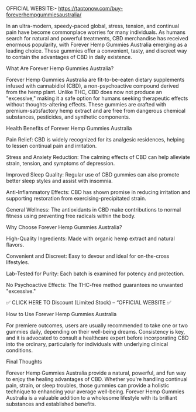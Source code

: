  

OFFICIAL WEBSITE:- https://taptonow.com/buy-foreverhempgummiesaustralia/
 
In an ultra-modern, speedy-paced global, stress, tension, and continual pain have become commonplace worries for many individuals. As humans search for natural and powerful treatments, CBD merchandise has received enormous popularity, with Forever Hemp Gummies Australia emerging as a leading choice. These gummies offer a convenient, tasty, and discreet way to contain the advantages of CBD in daily existence.

 

What Are Forever Hemp Gummies Australia?
 
Forever Hemp Gummies Australia are fit-to-be-eaten dietary supplements infused with cannabidiol (CBD), a non-psychoactive compound derived from the hemp plant. Unlike THC, CBD does now not produce an "excessive," making it a safe option for humans seeking therapeutic effects without thoughts-altering effects. These gummies are crafted with premium-satisfactory hemp extract and are free from dangerous chemical substances, pesticides, and synthetic components.

 

Health Benefits of Forever Hemp Gummies Australia
 
Pain Relief: CBD is widely recognized for its analgesic residences, helping to lessen continual pain and irritation.

 

Stress and Anxiety Reduction: The calming effects of CBD can help alleviate strain, tension, and symptoms of depression.

 

Improved Sleep Quality: Regular use of CBD gummies can also promote better sleep styles and assist with insomnia.

 

Anti-Inflammatory Effects: CBD has shown promise in reducing irritation and supporting restoration from exercising-precipitated strain.

 

General Wellness: The antioxidants in CBD make contributions to normal fitness using preventing free radicals within the body.

 

Why Choose Forever Hemp Gummies Australia?
 
High-Quality Ingredients: Made with organic hemp extract and natural flavors.

 

Convenient and Discreet: Easy to devour and ideal for on-the-cross lifestyles.

 

Lab-Tested for Purity: Each batch is examined for potency and protection.

 

No Psychoactive Effects: The THC-free method guarantees no unwanted "excessive."

 

✅ CLICK HERE TO Discount (Limited Stock) – “OFFICIAL WEBSITE ✅
 
How to Use Forever Hemp Gummies Australia
 
For premiere outcomes, users are usually recommended to take one or two gummies daily, depending on their well-being dreams. Consistency is key, and it is advocated to consult a healthcare expert before incorporating CBD into the ordinary, particularly for individuals with underlying clinical conditions.

 

Final Thoughts
 
Forever Hemp Gummies Australia provide a natural, powerful, and fun way to enjoy the healing advantages of CBD. Whether you're handling continual pain, strain, or sleep troubles, those gummies can provide a holistic technique to enhancing your average well-being. Forever Hemp Gummies Australia is a valuable addition to a wholesome lifestyle with its brilliant substances and established benefits.

 

 

 
